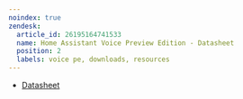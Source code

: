 ```yaml
---
noindex: true
zendesk:
  article_id: 26195164741533
  name: Home Assistant Voice Preview Edition - Datasheet
  position: 2
  labels: voice pe, downloads, resources
---
```


- [Datasheet](/static/docs/voice/home_assistant_voice_preview_edition_datasheet_v1_1.pdf)
